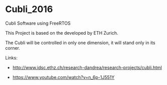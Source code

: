 # Cubli_2016
Cubli Software using FreeRTOS

This Project is based on the developed by ETH Zurich.

The Cubli will be controlled in only one dimension, it will stand only in its corner.

Links:

- http://www.idsc.ethz.ch/research-dandrea/research-projects/cubli.html

- https://www.youtube.com/watch?v=n_6p-1J551Y
